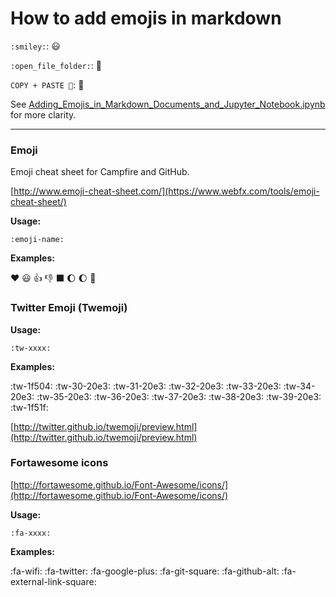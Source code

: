 # How to add emojis in markdown

`:smiley:`: :smiley:

`:open_file_folder:`: :open_file_folder:

`COPY + PASTE 📂`: 📂

See [Adding_Emojis_in_Markdown_Documents_and_Jupyter_Notebook.ipynb][#emoji-howto] for more clarity.

[#emoji-howto]: ../Notebooks/Adding_Emojis_in_Markdown_Documents_and_Jupyter_Notebook.ipynb

---

### Emoji

Emoji cheat sheet for Campfire and GitHub.

[http://www.emoji-cheat-sheet.com/](https://www.webfx.com/tools/emoji-cheat-sheet/)

**Usage:**

    :emoji-name:
    
**Examples:**

:heart: :smiley: :+1: :-1: :black_large_square: :waxing_gibbous_moon: :moon: :crescent_moon:

### Twitter Emoji (Twemoji)

**Usage:**

    :tw-xxxx:
    
**Examples:**

:tw-1f504: :tw-30-20e3: :tw-31-20e3: :tw-32-20e3: :tw-33-20e3: :tw-34-20e3: :tw-35-20e3: :tw-36-20e3: :tw-37-20e3: :tw-38-20e3: :tw-39-20e3: :tw-1f51f:

[http://twitter.github.io/twemoji/preview.html](http://twitter.github.io/twemoji/preview.html)

### Fortawesome icons

[http://fortawesome.github.io/Font-Awesome/icons/](http://fortawesome.github.io/Font-Awesome/icons/)

**Usage:**

    :fa-xxxx:
    
**Examples:**

:fa-wifi: :fa-twitter: :fa-google-plus: :fa-git-square: :fa-github-alt: :fa-external-link-square:
